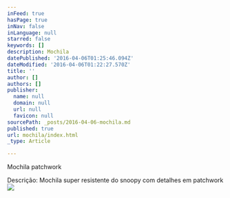 ```yaml
---
inFeed: true
hasPage: true
inNav: false
inLanguage: null
starred: false
keywords: []
description: Mochila
datePublished: '2016-04-06T01:25:46.094Z'
dateModified: '2016-04-06T01:22:27.570Z'
title: ''
author: []
authors: []
publisher:
  name: null
  domain: null
  url: null
  favicon: null
sourcePath: _posts/2016-04-06-mochila.md
published: true
url: mochila/index.html
_type: Article

---
```

Mochila patchwork

Descrição: Mochila super resistente do snoopy com detalhes em patchwork
![](https://the-grid-user-content.s3-us-west-2.amazonaws.com/64b0523f-bef0-40e4-bace-1feee434b1db.jpg)